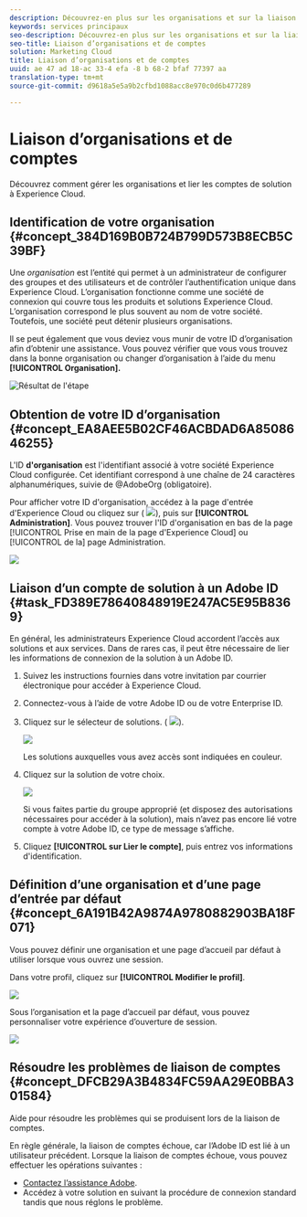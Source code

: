 ```yaml
---
description: Découvrez-en plus sur les organisations et sur la liaison de comptes de solution à Experience Cloud.
keywords: services principaux
seo-description: Découvrez-en plus sur les organisations et sur la liaison de comptes de solution à Experience Cloud.
seo-title: Liaison d’organisations et de comptes
solution: Marketing Cloud
title: Liaison d’organisations et de comptes
uuid: ae 47 ad 18-ac 33-4 efa -8 b 68-2 bfaf 77397 aa
translation-type: tm+mt
source-git-commit: d9618a5e5a9b2cfbd1088acc8e970c0d6b477289

---
```



# Liaison d’organisations et de comptes

Découvrez comment gérer les organisations et lier les comptes de solution à Experience Cloud.

<!-- accounts-experience-cloud.xml -->

## Identification de votre organisation {#concept_384D169B0B724B799D573B8ECB5C39BF}

Une *organisation* est l’entité qui permet à un administrateur de configurer des groupes et des utilisateurs et de contrôler l’authentification unique dans Experience Cloud. L’organisation fonctionne comme une société de connexion qui couvre tous les produits et solutions Experience Cloud. L’organisation correspond le plus souvent au nom de votre société. Toutefois, une société peut détenir plusieurs organisations.

Il se peut également que vous deviez vous munir de votre ID d’organisation afin d’obtenir une assistance. Vous pouvez vérifier que vous vous trouvez dans la bonne organisation ou changer d’organisation à l’aide du menu **[!UICONTROL Organisation].**

![Résultat de l&#39;étape](assets/organization-switch.png)

## Obtention de votre ID d’organisation {#concept_EA8AEE5B02CF46ACBDAD6A8508646255}

L&#39;ID **d&#39;organisation** est l&#39;identifiant associé à votre société Experience Cloud configurée. Cet identifiant correspond à une chaîne de 24 caractères alphanumériques, suivie de @AdobeOrg (obligatoire).

Pour afficher votre ID d&#39;organisation, accédez à la page d&#39;entrée d&#39;Experience Cloud ou cliquez sur ( ![](assets/menu-icon.png)), puis sur **[!UICONTROL Administration]**. Vous pouvez trouver l&#39;ID d&#39;organisation en bas de la page [!UICONTROL Prise en main de la page d&#39;Experience Cloud] ou [!UICONTROL de la] page Administration.

![](assets/administration-page.png)

## Liaison d’un compte de solution à un Adobe ID {#task_FD389E78640848919E247AC5E95B8369}

En général, les administrateurs Experience Cloud accordent l’accès aux solutions et aux services. Dans de rares cas, il peut être nécessaire de lier les informations de connexion de la solution à un Adobe ID.

1. Suivez les instructions fournies dans votre invitation par courrier électronique pour accéder à Experience Cloud.
1. Connectez-vous à l’aide de votre Adobe ID ou de votre Enterprise ID.
1. Cliquez sur le sélecteur de solutions. ( ![](assets/menu-icon.png)).

   ![](assets/solutions-active.png)

   Les solutions auxquelles vous avez accès sont indiquées en couleur.
1. Cliquez sur la solution de votre choix.

   ![](assets/analytics-link-accounts.png)

   Si vous faites partie du groupe approprié (et disposez des autorisations nécessaires pour accéder à la solution), mais n’avez pas encore lié votre compte à votre Adobe ID, ce type de message s’affiche.
1. Cliquez **[!UICONTROL sur Lier le compte]**, puis entrez vos informations d&#39;identification.

## Définition d’une organisation et d’une page d’entrée par défaut {#concept_6A191B42A9874A9780882903BA18F071}

Vous pouvez définir une organisation et une page d’accueil par défaut à utiliser lorsque vous ouvrez une session.

Dans votre profil, cliquez sur **[!UICONTROL Modifier le profil]**.

![](assets/edit-profile.png)

Sous l’organisation et la page d’accueil par défaut, vous pouvez personnaliser votre expérience d’ouverture de session.

![](assets/default-organization.png)

## Résoudre les problèmes de liaison de comptes {#concept_DFCB29A3B4834FC59AA29E0BBA301584}

Aide pour résoudre les problèmes qui se produisent lors de la liaison de comptes.

En règle générale, la liaison de comptes échoue, car l’Adobe ID est lié à un utilisateur précédent. Lorsque la liaison de comptes échoue, vous pouvez effectuer les opérations suivantes :

* [Contactez l’assistance Adobe](https://helpx.adobe.com/marketing-cloud/contact-support.html).
* Accédez à votre solution en suivant la procédure de connexion standard tandis que nous réglons le problème.
